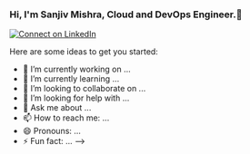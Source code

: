 <!--
**smishr04/smishr04** is a ✨ _special_ ✨ repository because its `README.md` (this file) appears on your GitHub profile.

-->

 ### Hi, I'm Sanjiv Mishra, Cloud and DevOps Engineer.👋

[![Connect on LinkedIn](https://img.shields.io/badge/connect-%230077B5.svg?&style=for-the-badge&logo=linkedin)](https://www.linkedin.com/in/smishra04/)
<br />

Here are some ideas to get you started:

- 🔭 I’m currently working on ...
- 🌱 I’m currently learning ...
- 👯 I’m looking to collaborate on ...
- 🤔 I’m looking for help with ...
- 💬 Ask me about ...
- 📫 How to reach me: ...
- 😄 Pronouns: ...
- ⚡ Fun fact: ...
-->
